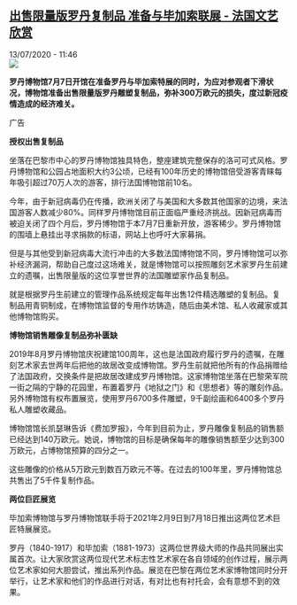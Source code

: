 <!--1594634075000-->
[出售限量版罗丹复制品 准备与毕加索联展 - 法国文艺欣赏](http://www.rfi.fr//cn/%E6%B3%95%E5%9B%BD/20200713-%E5%87%BA%E5%94%AE%E9%99%90%E9%87%8F%E7%89%88%E7%BD%97%E4%B8%B9%E5%A4%8D%E5%88%B6%E5%93%81-%E5%87%86%E5%A4%87%E4%B8%8E%E6%AF%95%E5%8A%A0%E7%B4%A2%E8%81%94%E5%B1%95)
------

<div>13/07/2020 - 11:46</div><img src="https://s.rfi.fr/media/display/2bf1eafe-c4ed-11ea-8452-005056a98db9/w:310/p:16x9/the-thinker-rodin-rodin-museum.jpg"><p><strong>罗丹博物馆7月7日开馆在准备罗丹与毕加索特展的同时，为应对参观者下滑状况，博物馆准备出售限量版罗丹雕塑复制品，弥补300万欧元的损失，度过新冠疫情造成的经济难关。</strong></p><div class="t-content__body u-clearfix"><div class="m-interstitial"><div class="m-interstitial__ad"><divclass="m-block-ad "data-tms-ad-type="box"data-tms-ad-status="idle"data-tms-ad-pos="1"><div class="m-block-ad__label">广告</div><div class="m-block-ad__content"></div></div></div></div><p><strong>授权出售复制品</strong></p><p>坐落在巴黎市中心的罗丹博物馆独具特色，整座建筑完整保存的洛可可式风格。罗丹博物馆和公园占地面积大约3公顷，已经有100年历史的博物馆倍受游客青睐每年吸引超过70万人次的游客，排行法国博物馆前10名。</p><p>今年，由于新冠病毒仍在传播，欧洲关闭了与美国和大多数其他国家的边境，来法国游客人数减少80%。同样罗丹博物馆目前正面临严重经济挑战。因新冠病毒而被迫关闭了四个月后，罗丹博物馆于本7月7日重新开放，游客稀少。罗丹博物馆的围墙上悬挂出寻求捐款的标语，网站上也呼吁大家募捐。</p><p>但是与其他受到新冠病毒大流行冲击的大多数法国博物馆不同，罗丹博物馆可以弥补经济漏洞，帮助自己度过这场难关，就是博物馆可以按照雕刻艺术家罗丹生前建立的遗嘱，出售限量版的这位享誉世界的法国雕塑家作品复制品。</p><p>就是根据罗丹生前建立的管理作品系统规定每年出售12件精选雕塑的复制品。复制品用青铜制成，在博物馆监督的专用作坊铸造，随后由美术馆、私人收藏家或其他博物馆购买。</p><p><strong>博物馆销售雕像复制品弥补匮缺</strong></p><p>2019年8月罗丹博物馆庆祝建馆100周年，这也是法国政府履行罗丹的遗嘱，在雕刻艺术家去世两年后把他的故居改变成博物馆。罗丹生前就把他所有的作品捐赠给了法国政府，交换条件是把故居改建成罗丹博物馆。这家博物馆坐落在巴黎荣军院一街之隔的宁静的花园里，布置着罗丹《地狱之门》和《思想者》等的雕刻作品。另外博物馆有权布置展览，使用罗丹6700多件雕塑，9千副绘画和6400多个罗丹私人雕塑收藏品。</p><p>博物馆馆长凯瑟琳告诉《费加罗报》，今年到目前为止，罗丹雕像复制品的销售额已经达到140万欧元。她说，博物馆的目标是确保每年的雕像销售额至少达到300万欧元，占博物馆预算的四分之一。</p><p>这些雕像的价格从5万欧元到数百万欧元不等。在过去的100年里，罗丹博物馆总共售出了5千件复制作品。</p><p><strong>两位巨匠展览</strong></p><p>毕加索博物馆与罗丹博物馆联手将于2021年2月9日到7月18日推出这两位艺术巨匠特展展览。</p><p>罗丹（1840-1917）和毕加索（1881-1973）这两位世界级大师的作品共同展出实属首次。让大家欣赏这两位现代艺术标志性艺术家在各自领域的创作过程，展示两位艺术家如何大胆尝试，推出系列作品。展览在巴黎在两位艺术家博物馆同时分开举行，让艺术家和他们的作品进行对话，有对比也有衬托会，会有意想不到的效果。</p><p> </p><div class="o-self-promo o-self-promo--nl o-self-promo--hidden" data-selfpromo-newsletter></div><div class="o-self-promo o-self-promo--app o-self-promo--hidden" data-selfpromo-app></div></div>
